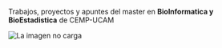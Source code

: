 Trabajos, proyectos y apuntes del master en **BioInformatica y BioEstadistica** de CEMP-UCAM

![La imagen no carga](índice.jpg)
